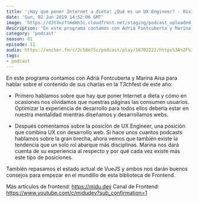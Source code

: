 ```yaml
---
title: '¡Hay que poner Internet a dieta! ¿Qué es un UX Engineer? - 01x11'
date: 'Sun, 02 Jun 2019 14:52:06 GMT'
image: 'https://d3t3ozftmdmh3i.cloudfront.net/staging/podcast_uploaded_episode/7340239/a9dfe995c88857d4.jpeg'
description: 'En este programa contamos con Adrià Fontcuberta y Marina Aísa para hablar sobre el contenido de sus charlas en la T3chfest de este año:'
category: 'podcast'
season: 01
episode: 11
audio: https://anchor.fm/s/2c58e75c/podcast/play/16702222/https%3A%2F%2Fd3ctxlq1ktw2nl.cloudfront.net%2Fstaging%2F2020-6-17%2F90903089-44100-2-6fcaa11634f99351.mp3
tags:
- podcast
---
```


En este programa contamos con Adrià Fontcuberta y Marina Aísa para hablar sobre el contenido de sus charlas en la T3chfest de este año:

- Primero hablamos sobre que hay que poner Internet a dieta y cómo en ocasiones nos olvidamos que nuestras páginas las consumen usuarios. Optimizar la experiencia de desarrollo para todos ellos debería estar en nuestra mentalidad mientras diseñamos y desarrollamos webs.

- Después comentamos sobre la posición de UX Engineer, una posición que combina UX con desarrollo web. Si hace unos cuantos podcasts hablamos sobre la gran brecha, ahora vemos que también existe la tendencia que un solo rol abarque más disciplinas. Marina nos dará cuenta de su experiencia al respecto y por qué cada vez existe más este tipo de posiciones.

También repasamos el estado actual de VueJS y ambos nos darán buenos consejos para empezar en el mundillo de esta biblioteca de Frontend.

Más artículos de frontend: https://midu.dev
Canal de Frontend: https://www.youtube.com/c/midudev?sub_confirmation=1

